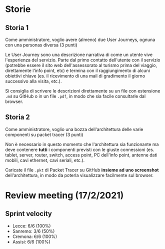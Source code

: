 # Storie

## Storia 1
Come amministratore, voglio avere (almeno) due User Journeys, ognuna con una personas diversa (3 punti)

Le User Journey sono una descrizione narrativa di come un utente vive l'esperienza del servizio.
Parte dal primo contatto dell'utente con il servizio (potrebbe essere il sito web dell'assessorato
al turismo prima del viaggio, direttamente l'info point, etc)
e termina con il raggiungimento di alcuni obiettivi chiave
(es. il ricevimento di una mail di gradimento il giorno successivo alla visita, etc.).

Si consiglia di scrivere le descrizioni direttamente su un file con estensione `.md` su GitHub o in un file `.pdf`,
in modo che sia facile consultarle dal browser.

## Storia 2
Come amministratore, voglio una bozza dell'architettura delle varie componenti su packet tracer (3 punti)

Non è necessario in questo momento che l'architettura sia funzionante ma deve contenere **tutti** i componenti
previsti con le giuste connessioni (es. tablet, server, router, switch, access point,
PC dell'info point, antenne dati mobili, cavi ethernet, cavi seriali, etc.).

Caricate il file `.pkt` di Packet Tracer su GitHub **insieme ad uno screenshot** dell'architettura, in modo da poterla visualizzare
facilmente sul browser.

# Review meeting (17/2/2021)

## Sprint velocity
- Lecce: 6/6 (100%)
- Sanremo: 3/6 (50%)
- Cremona: 6/6 (100%)
- Assisi: 6/6 (100%)
